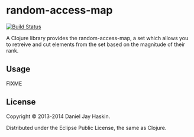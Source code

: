 # random-access-map

[![Build Status](https://travis-ci.org/djhaskin987/random-access-map.png)](https://travis-ci.org/djhaskin987/random-access-map)

A Clojure library provides the random-access-map, a set which allows you to retreive
and cut elements from the set based on the magnitude of their rank.

## Usage

FIXME

## License

Copyright © 2013-2014 Daniel Jay Haskin.

Distributed under the Eclipse Public License, the same as Clojure.